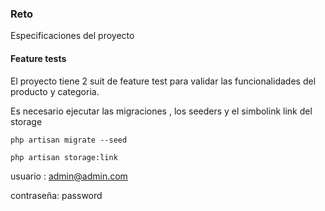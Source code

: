 ### Reto

Especificaciones del proyecto

#### Feature tests
El proyecto tiene 2 suit de feature test para validar las funcionalidades del producto y categoria.



Es necesario ejecutar las migraciones , los seeders y el simbolink link del storage

`php artisan migrate --seed`

`php artisan storage:link`

usuario : admin@admin.com 

contraseña:  password

